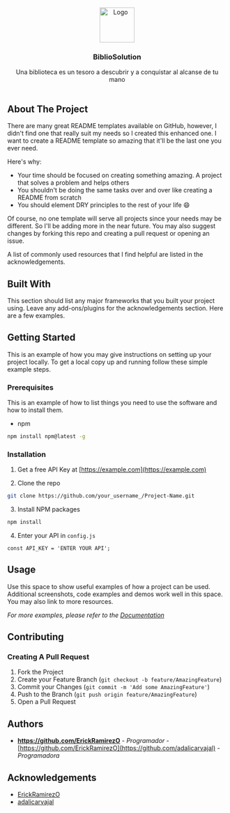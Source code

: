 <br/>
<p align="center">
  <a href="https://github.com/ShaanCoding/BiblioSolution">
    <img src="https://cdn-icons-png.flaticon.com/512/732/732397.png" alt="Logo" width="80" height="80">
  </a>

  <h3 align="center">BiblioSolution</h3>

  <p align="center">
    Una biblioteca es un tesoro a descubrir y a conquistar al alcanse de tu mano 
    <br/>
    <br/>
  </p>
</p>



## About The Project

There are many great README templates available on GitHub, however, I didn't find one that really suit my needs so I created this enhanced one. I want to create a README template so amazing that it'll be the last one you ever need.

Here's why:

* Your time should be focused on creating something amazing. A project that solves a problem and helps others
* You shouldn't be doing the same tasks over and over like creating a README from scratch
* You should element DRY principles to the rest of your life :smile:

Of course, no one template will serve all projects since your needs may be different. So I'll be adding more in the near future. You may also suggest changes by forking this repo and creating a pull request or opening an issue.

A list of commonly used resources that I find helpful are listed in the acknowledgements.

## Built With

This section should list any major frameworks that you built your project using. Leave any add-ons/plugins for the acknowledgements section. Here are a few examples.

## Getting Started

This is an example of how you may give instructions on setting up your project locally.
To get a local copy up and running follow these simple example steps.

### Prerequisites

This is an example of how to list things you need to use the software and how to install them.

* npm

```sh
npm install npm@latest -g
```

### Installation

1. Get a free API Key at [https://example.com](https://example.com)

2. Clone the repo

```sh
git clone https://github.com/your_username_/Project-Name.git
```

3. Install NPM packages

```sh
npm install
```

4. Enter your API in `config.js`

```JS
const API_KEY = 'ENTER YOUR API';
```

## Usage

Use this space to show useful examples of how a project can be used. Additional screenshots, code examples and demos work well in this space. You may also link to more resources.

_For more examples, please refer to the [Documentation](https://example.com)_

## Contributing



### Creating A Pull Request

1. Fork the Project
2. Create your Feature Branch (`git checkout -b feature/AmazingFeature`)
3. Commit your Changes (`git commit -m 'Add some AmazingFeature'`)
4. Push to the Branch (`git push origin feature/AmazingFeature`)
5. Open a Pull Request

## Authors

* **https://github.com/ErickRamirezO** - *Programador* - [https://github.com/ErickRamirezO](https://github.com/adalicarvajal) - *Programadora*

## Acknowledgements

* [ErickRamirezO]([https://github.com/ShaanCoding/](https://github.com/ErickRamirezO))
* [adalicarvajal]([https://github.com/othneildrew/Best-README-Template](https://github.com/adalicarvajal))

